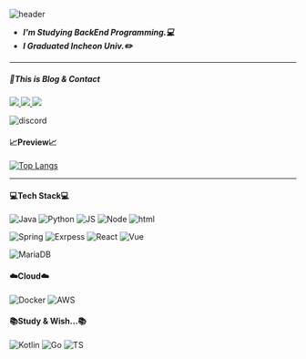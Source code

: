 ![header](https://capsule-render.vercel.app/api?type=soft&color=d2b48c&height=175&section=header&text=RedPanda's-nl-&fontAlignY=38&fontColor=fdf5e6&fontSize=80&desc=Github&descSize=65&descAlignY=75)

- ***I'm Studying BackEnd Programming.💻***<br/>
- ***I Graduated Incheon Univ.✏️***

***

##### 📌This is Blog & Contact
<a href="https://velog.io/@win6801/posts">
  <img src="https://img.shields.io/badge/Velog-3DDC84?style=flat-square&logo=Blogger&logoColor=white"/>
</a>
<a href="https://www.notion.so/5dc9eddd7e1f406fa126b0ee52bed984?v=0b1bd513ea2b4469bb6a7847335f5d72">
  <img src="https://img.shields.io/badge/Notion-%23000000.svg?style=for-the-badge&logo=notion&logoColor=white"/>
</a>
<a href="https://github.com/RedPanda6801">
  <img src="https://img.shields.io/badge/GitHub-100000?style=for-the-badge&logo=github&logoColor=white"/>
</a>

![discord](https://img.shields.io/badge/Discord-7289DA?style=for-the-badge&logo=discord&logoColor=white)

#### 📈Preview📈

[![Top Langs](https://github-readme-stats.vercel.app/api/top-langs/?username=RedPanda6801&layout=compact&theme=blue-green)](https://github.com/anuraghazra/github-readme-stats)

***
#### 💻Tech Stack💻

![Java](https://img.shields.io/badge/Java-ED8B00?style=for-the-badge&logo=openjdk&logoColor=white)
![Python](https://img.shields.io/badge/Python-14354C?style=for-the-badge&logo=python&logoColor=white)
![JS](https://img.shields.io/badge/JavaScript-F7DF1E?style=for-the-badge&logo=JavaScript&logoColor=white)
![Node](https://img.shields.io/badge/Node.js-43853D?style=for-the-badge&logo=node.js&logoColor=white)
![html](https://img.shields.io/badge/HTML5-E34F26?style=for-the-badge&logo=html5&logoColor=white)

![Spring](https://img.shields.io/badge/Spring-6DB33F?style=for-the-badge&logo=spring&logoColor=white)
![Exrpess](https://img.shields.io/badge/Express.js-404D59?style=for-the-badge)
![React](https://img.shields.io/badge/React-20232A?style=for-the-badge&logo=react&logoColor=61DAFB)
![Vue](https://img.shields.io/badge/Vue.js-35495E?style=for-the-badge&logo=vue.js&logoColor=4FC08D)


![MariaDB](https://img.shields.io/badge/MariaDB-003545?style=for-the-badge&logo=mariadb&logoColor=white)

#### ☁️Cloud☁️

![Docker](https://img.shields.io/badge/docker-%230db7ed.svg?style=for-the-badge&logo=docker&logoColor=white)
![AWS](https://img.shields.io/badge/Amazon_AWS-232F3E?style=for-the-badge&logo=amazon-aws&logoColor=white)


#### 📚Study & Wish...📚

![Kotlin](https://img.shields.io/badge/Kotlin-0095D5?&style=for-the-badge&logo=kotlin&logoColor=white)
![Go](https://img.shields.io/badge/Go-00ADD8?style=for-the-badge&logo=go&logoColor=white)
![TS](https://img.shields.io/badge/Typecript-3178C6?style=for-the-badge&logo=typescript&logoColor=white)



<!--
**RedPanda6801/Redpanda6801** is a ✨ _special_ ✨ repository because its `README.md` (this file) appears on your GitHub profile.

Here are some ideas to get you started:

- 🔭 I’m currently working on ...
- 🌱 I’m currently learning ...
- 👯 I’m looking to collaborate on ...
- 🤔 I’m looking for help with ...
- 💬 Ask me about ...
- 📫 How to reach me: ...
- 😄 Pronouns: ...
- ⚡ Fun fact: ...
-->
